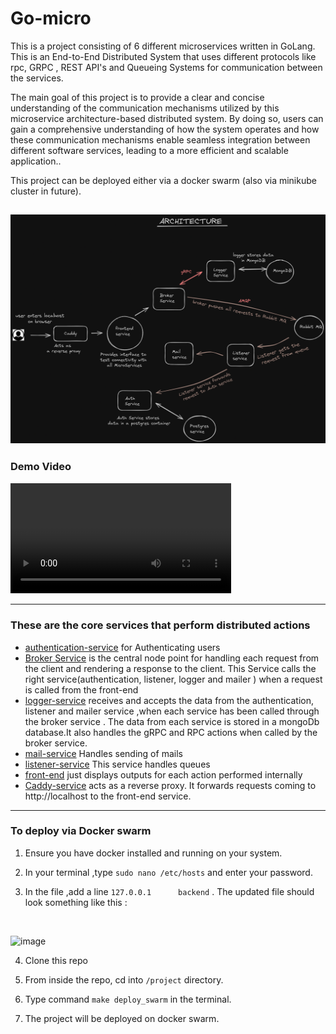 # Go-micro

This is a project consisting of 6 different microservices written in GoLang. This is an End-to-End Distributed System that uses different protocols like rpc, GRPC , REST API's and Queueing Systems for communication between the services.

The main goal of this project is to provide a clear and concise understanding of the communication mechanisms utilized by this microservice architecture-based distributed system. By doing so, users can gain a comprehensive understanding of how the system operates and how these communication mechanisms enable seamless integration between different software services, leading to a more efficient and scalable application..

This project can be deployed either via a docker swarm (also via minikube cluster in future).

![Project Architecture](go-micro-arch.png)
---

### Demo Video

<video style="width: 70%; height: auto;" controls>
  <source src="./demo.webm" type="video/mp4">
  Sample
</video>

---

### These are the core services that perform distributed actions 
- [authentication-service](https://github.com/ayushthe1/go-micro/tree/master/authentication-service) for Authenticating users
- [Broker Service](https://github.com/ayushthe1/go-micro/tree/master/broker-service) is the central node point for handling each request from the client and rendering a response to the client. This Service calls the right service(authentication, listener, logger and mailer )  when a request is called from the front-end  
- [logger-service](https://github.com/ayushthe1/go-micro/tree/master/logger-service) receives and accepts the data from the authentication, listener and mailer service ,when each service has been called through the broker service . The data from each service is stored in a  mongoDb database.It also handles the gRPC and RPC actions when called by the broker service. 
- [mail-service](https://github.com/ayushthe1/go-micro/tree/master/mail-service) Handles sending of mails
- [listener-service](https://github.com/ayushthe1/go-micro/tree/master/listener-service) This service handles queues 
- [front-end](https://github.com/ayushthe1/go-micro/tree/master/project/Caddyfile) just displays outputs for each action performed internally
- [Caddy-service](https://github.com/ayushthe1/go-micro/tree/master/project/Caddyfile) acts as a reverse proxy. It forwards requests coming to http://localhost to the front-end service.





---

### To deploy via Docker swarm 

1. Ensure you have docker installed and running on your system.

2. In your terminal ,type `sudo nano /etc/hosts` and enter your password.

3. In the file ,add a line `127.0.0.1      backend` . The updated file should look something like this : 
<br>

 ![image](https://github.com/ayushthe1/go-micro/assets/114604338/8f5c0541-a892-4b8e-90e3-fee70b14fed6)

4. Clone this repo

5. From inside the repo, cd into `/project` directory.

6. Type command `make deploy_swarm` in the terminal.

7. The project will be deployed on docker swarm.


